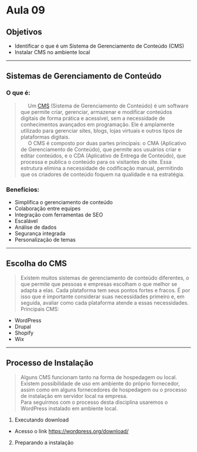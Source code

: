# Aula 09

## Objetivos
- Identificar o que é um Sistema de Gerenciamento de Conteúdo (CMS)
- Instalar CMS no ambiente local

---
## Sistemas de Gerenciamento de Conteúdo
### O que é:
> &nbsp;&nbsp;&nbsp;&nbsp;&nbsp;Um [CMS](https://wordpress.com/pt-br/go/tutoriais/o-que-e-um-cms/) (Sistema de Gerenciamento de Conteúdo) é um software que permite criar, gerenciar, armazenar e modificar conteúdos digitais de forma prática e acessível, sem a necessidade de conhecimentos avançados em programação. Ele é amplamente utilizado para gerenciar sites, blogs, lojas virtuais e outros tipos de plataformas digitais.\
> &nbsp;&nbsp;&nbsp;&nbsp;&nbsp;O CMS é composto por duas partes principais: o CMA (Aplicativo de Gerenciamento de Conteúdo), que permite aos usuários criar e editar conteúdos, e o CDA (Aplicativo de Entrega de Conteúdo), que processa e publica o conteúdo para os visitantes do site. Essa estrutura elimina a necessidade de codificação manual, permitindo que os criadores de conteúdo foquem na qualidade e na estratégia.

### Benefícios:
- Simplifica o gerenciamento de conteúdo
- Colaboração entre equipes
- Integração com ferramentas de SEO
- Escalável
- Análise de dados
- Segurança integrada
- Personalização de temas

---
## Escolha do CMS
> Existem muitos sistemas de gerenciamento de conteúdo diferentes, o que permite que pessoas e empresas escolham o que melhor se adapta a elas. Cada plataforma tem seus pontos fortes e fracos. É por isso que é importante considerar suas necessidades primeiro e, em seguida, avaliar como cada plataforma atende a essas necessidades.\
> Principais CMS:
- WordPress
- Drupal
- Shopify
- Wix

---
## Processo de Instalação
> Alguns CMS funcionam tanto na forma de hospedagem ou local. Existem possibilidade de uso em ambiente do próprio fornecedor, assim como em alguns fornecedores de hospedagem ou o processo de instalação em servidor local na empresa. \
> Para seguirmos com o processo desta disciplina usaremos o WordPress instalado em ambiente local.

1) Executando download
  - Acesso o link https://wordpress.org/download/ 
2) Preparando a instalação
